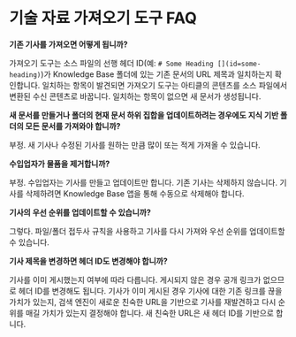 # 기술 자료 가져오기 도구 FAQ

**기존 기사를 가져오면 어떻게 됩니까?**

가져오기 도구는 소스 파일의 선행 헤더 ID(예: `# Some Heading [](id=some-heading)`)가 Knowledge Base 폴더에 있는 기존 문서의 URL 제목과 일치하는지 확인합니다. 일치하는 항목이 발견되면 가져오기 도구는 아티클의 콘텐츠를 소스 파일에서 변환된 수신 콘텐츠로 바꿉니다. 일치하는 항목이 없으면 새 문서가 생성됩니다.

**새 문서를 만들거나 폴더의 현재 문서 하위 집합을 업데이트하려는 경우에도 지식 기반 폴더의 모든 문서를 가져와야 합니까?**

부정. 새 기사나 수정된 기사를 원하는 만큼 많이 또는 적게 가져올 수 있습니다.

**수입업자가 물품을 제거합니까?**

부정. 수입업자는 기사를 만들고 업데이트만 합니다. 기존 기사는 삭제하지 않습니다. 기사를 삭제하려면 Knowledge Base 앱을 통해 수동으로 삭제해야 합니다.

**기사의 우선 순위를 업데이트할 수 있습니까?**

그렇다. 파일/폴더 접두사 규칙을 사용하고 기사를 다시 가져와 우선 순위를 업데이트할 수 있습니다.

**기사 제목을 변경하면 헤더 ID도 변경해야 합니까?**

기사를 이미 게시했는지 여부에 따라 다릅니다. 게시되지 않은 경우 공개 링크가 없으므로 헤더 ID를 변경해도 됩니다. 기사가 이미 게시된 경우 기사에 대한 기존 링크를 끊을 가치가 있는지, 검색 엔진이 새로운 친숙한 URL을 기반으로 기사를 재발견하고 다시 순위를 매길 가치가 있는지 결정해야 합니다. 새 친숙한 URL은 새 헤더 ID를 기반으로 합니다.